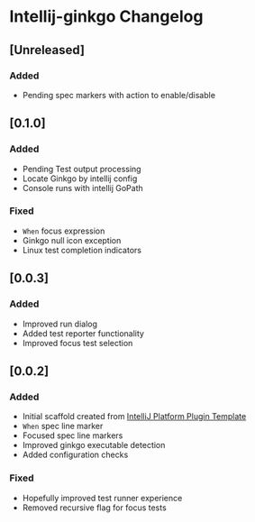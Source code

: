 <!-- Keep a Changelog guide -> https://keepachangelog.com -->

# Intellij-ginkgo Changelog

## [Unreleased]
### Added
- Pending spec markers with action to enable/disable

## [0.1.0]
### Added
- Pending Test output processing
- Locate Ginkgo by intellij config
- Console runs with intellij GoPath

### Fixed
- `When` focus expression
- Ginkgo null icon exception
- Linux test completion indicators

## [0.0.3]
### Added 
- Improved run dialog
- Added test reporter functionality
- Improved focus test selection

## [0.0.2]
### Added
- Initial scaffold created from [IntelliJ Platform Plugin Template](https://github.com/JetBrains/intellij-platform-plugin-template)
- `When` spec line marker
- Focused spec line markers
- Improved ginkgo executable detection
- Added configuration checks

### Fixed
- Hopefully improved test runner experience
- Removed recursive flag for focus tests
